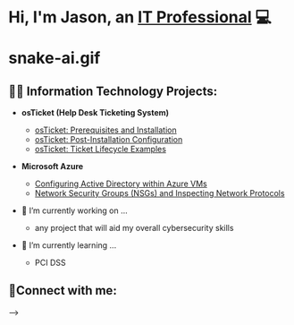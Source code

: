 <h1>Hi, I'm Jason, an <a href="https://linkedin.com//in/jason-stone876/">IT Professional</a> 💻
  
  snake-ai.gif

<h2>👨‍💻 Information Technology Projects:</h2>

- <b>osTicket (Help Desk Ticketing System)</b>
  - [osTicket: Prerequisites and Installation](https://github.com/Jayenots/osticket-prereqs)
  - [osTicket: Post-Installation Configuration](https://github.com/Jayenots/post-install-config)
  - [osTicket: Ticket Lifecycle Examples](https://github.com/Jayenots/ticket-lifecycle)
- <b>Microsoft Azure</b>
  - [Configuring  Active Directory within Azure VMs](https://github.com/joshmadakorcc/configure-ad)
  - [Network Security Groups (NSGs) and Inspecting Network Protocols](https://github.com/joshmadakorcc/azure-network-protocols)

- 🔭 I’m currently working on ...
  - any project that will aid my overall cybersecurity skills 

- 🌱 I’m currently learning ...
  - PCI DSS

<h2>🤳Connect with me:</h2>

[linkedin]: https://linkedin.com/in/jason-stone876/

-->
